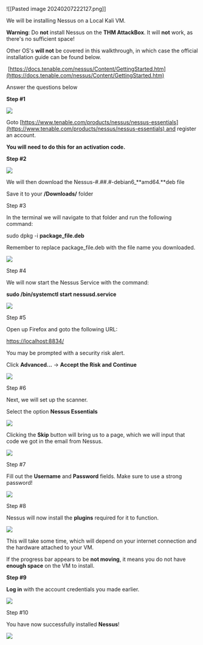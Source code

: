 ![[Pasted image 20240207222127.png]]

We will be installing Nessus on a Local Kali VM.

**Warning**: Do **not** install Nessus on the **THM AttackBox**. It will **not** work, as there's no sufficient space!

Other OS's **will not** be covered in this walkthrough, in which case the official installation guide can be found below. 

 [https://docs.tenable.com/nessus/Content/GettingStarted.htm](https://docs.tenable.com/nessus/Content/GettingStarted.htm)  

Answer the questions below

**Step #1**

![](https://i.imgur.com/n1UJHEc.png)

Goto [https://www.tenable.com/products/nessus/nessus-essentials](https://www.tenable.com/products/nessus/nessus-essentials) and register an account.

**You will need to do this for an activation code.**

**Step #2**  

![](https://i.imgur.com/u8Z43q6.png)

We will then download the Nessus-#.##.#-debian6_**amd64.**deb file

Save it to your **/Downloads/** folder

Step #3  

In the terminal we will navigate to that folder and run the following command:  

sudo dpkg -i **package_file.deb**

Remember to replace package_file.deb with the file name you downloaded.

![](https://i.imgur.com/xsqGWYv.png)

  

Step #4  

We will now start the Nessus Service with the command:  

**sudo /bin/systemctl start nessusd.service**

![](https://i.imgur.com/uFin9YC.png)

Step #5  

Open up Firefox and goto the following URL:  

[https://localhost:8834/](http://localhost:8834/) 

You may be prompted with a security risk alert.

Click **Advanced...** -> **Accept the Risk and Continue**

![](https://i.imgur.com/vQ0MSgB.png)

Step #6  

Next, we will set up the scanner.  

Select the option **Nessus Essentials**

![](https://i.imgur.com/rTQrbSZ.png)

  

Clicking the **Skip** button will bring us to a page, which we will input that code we got in the email from Nessus. 

  

![](https://i.imgur.com/cuDgCos.png)

Step #7  

Fill out the **Username** and **Password** fields. Make sure to use a strong password!

  

![](https://i.imgur.com/FVwzPP0.png)

Step #8  

Nessus will now install the **plugins** required for it to function.

![](https://i.imgur.com/TxiOPjJ.png)

This will take some time, which will depend on your internet connection and the hardware attached to your VM.

If the progress bar appears to be **not moving**, it means you do not have **enough space** on the VM to install.  

**Step #9**  

**Log in** with the account credentials you made earlier. 

  

![](https://i.imgur.com/psaFGAX.png)

Step #10  

You have now successfully installed **Nessus**!

  

![](https://i.imgur.com/uyXRsRd.png)